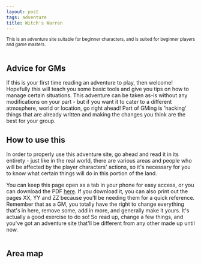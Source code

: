 ```yaml
---
layout: post
tags: adventure
title: Witch's Warren
---
```

<small>This is an adventure site suitable for beginner characters, and is suited for beginner players and game masters.</small>

<div class="row">
<div class="column">
  
<h2>Advice for GMs</h2>
If this is your first time reading an adventure to play, then welcome! Hopefully this will teach you some basic tools and give you tips on how to manage certain situations. This adventure can be taken as-is without any modifications on your part - but if you want it to cater to a different atmosphere, world or location, go right ahead! Part of GMing is 'hacking' things that are already written and making the changes you think are the best for your group.

</div>
<div class="column">
  
<h2>How to use this</h2>
In order to properly use this adventure site, go ahead and read it in its entirety - just like in the real world, there are various areas and people who will be affected by the player characters' actions, so it's necessary for you to know what certain things will do in this portion of the land.

You can keep this page open as a tab in your phone for easy access, or you can download the PDF <u>here</u>. If you download it, you can also print out the pages XX, YY and ZZ because you'll be needing them for a quick reference. Remember that as a GM, you totally have the right to change everything that's in here, remove some, add in more, and generally make it yours. It's actually a good exercise to do so! So read up, change a few things, and you've got an adventure site that'll be different from any other made up until now.
 
</div>
</div>

## Area map




